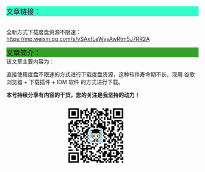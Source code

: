 <div style="background-color:#33ffcc;font-size:18px">文章链接：</div>

<br/>全新方式下载度盘资源不限速：<a href="https://mp.weixin.qq.com/s/vSAxfLeWvyAwRtm5J7RR2A" target="_blank" >https://mp.weixin.qq.com/s/vSAxfLeWvyAwRtm5J7RR2A</a>



<div style="background-color:RGB(52,160,40);font-size:18px">文章简介：</div>
该文章主要内容为：

直接使用度盘不限速的方式进行下载度盘资源，这种软件寿命期不长，现用 谷歌浏览器 + 下载插件 + IDM 软件 的方式进行下载。

**本号持续分享有内容的干货，您的关注是我坚持的动力！**

<img src="./_assets/clip_image002.jpg" style="width:33%;margin-left:30%" />